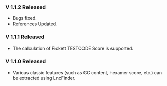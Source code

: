 ### V 1.1.2 Released

* Bugs fixed.
* References Updated.

### V 1.1.1 Released

* The calculation of Fickett TESTCODE Score is supported.

### V 1.1.0 Released

* Various classic features (such as GC content, hexamer score, etc.) can be extracted using LncFinder.
